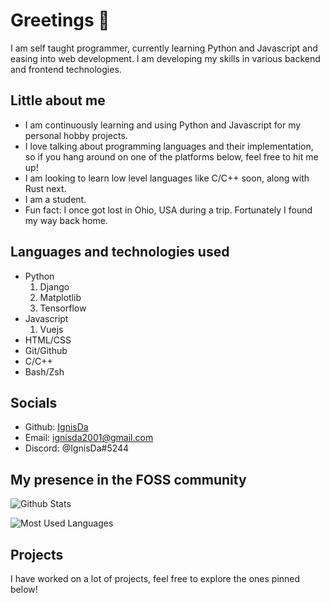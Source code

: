 # Greetings 👋

I am self taught programmer, currently learning Python and Javascript and
easing into web development. I am developing my skills in various backend and
frontend technologies.

## Little about me

- I am continuously learning and using Python and Javascript for my personal
  hobby projects.
- I love talking about programming languages and their implementation, so if
  you hang around on one of the platforms below, feel free to hit me up!
- I am looking to learn low level languages like C/C++ soon, along with Rust
  next.
- I am a student.
- Fun fact: I once got lost in Ohio, USA during a trip. Fortunately I found my
  way back home.

## Languages and technologies used

- Python
  1. Django
  2. Matplotlib
  3. Tensorflow
- Javascript
  1. Vuejs
- HTML/CSS
- Git/Github
- C/C++
- Bash/Zsh

## Socials

- Github: [IgnisDa](https://github.com/IgnisDa/)
- Email: ignisda2001@gmail.com
- Discord: @IgnisDa#5244

## My presence in the FOSS community

![Github Stats](https://github-readme-stats.vercel.app/api?username=IgnisDa&count_private=true&theme=dark)

![Most Used Languages](https://github-readme-stats.vercel.app/api/top-langs/?username=IgnisDa&theme=dark)

## Projects

I have worked on a lot of projects, feel free to explore the ones pinned below!
